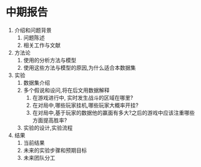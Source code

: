 # 中期报告

1. 介绍和问题背景
    1. 问题陈述
    2. 相关工作与文献
2. 方法论
    1. 使用的分析方法与模型
    2. 使用这些方法与模型的原因,为什么适合本数据集
3. 实验
    1. 数据集介绍
    2. 多个假说和设问,将在后文用数据解释
        1. 在游戏进行中, 实时发生战斗的区域在哪里?
        2. 在对局中,哪些玩家挂机,哪些玩家大概率开挂?
        3. 在对局中,基于玩家的数据他的赢面有多大?之后的游戏中应该注重哪些方面提高胜率?
    3. 实验的设计,实验流程
4. 结果
    1. 当前结果
    2. 未来的实验步骤和预期目标
    3. 未来团队分工


